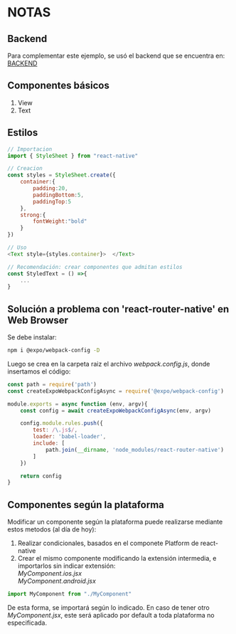 # NOTAS

## Backend
Para complementar este ejemplo, se usó el backend que se encuentra en:
<br/><a href="https://github.com/fullstack-hy2020/rate-repository-api">BACKEND</a>

## Componentes básicos
1. View
2. Text

## Estilos
```js
// Importacion
import { StyleSheet } from "react-native"

// Creacion
const styles = StyleSheet.create({
    container:{
        padding:20,
        paddingBottom:5,
        paddingTop:5
    },
    strong:{
        fontWeight:"bold"
    }
})

// Uso
<Text style={styles.container}>  </Text>

// Recomendación: crear componentes que admitan estilos
const StyledText = () =>{ 
    ...
}
```

## Solución a problema con 'react-router-native' en Web Browser
Se debe instalar:
```bash
npm i @expo/webpack-config -D
```
Luego se crea en la carpeta raiz el archivo _webpack.config.js_, donde insertamos el código:
```javascript
const path = require('path')
const createExpoWebpackConfigAsync = require('@expo/webpack-config')

module.exports = async function (env, argv){
    const config = await createExpoWebpackConfigAsync(env, argv)

    config.module.rules.push({
        test: /\.js$/,
        loader: 'babel-loader',
        include: [
            path.join(__dirname, 'node_modules/react-router-native')
        ]
    })

    return config
}
```

## Componentes según la plataforma
Modificar un componente según la plataforma puede realizarse mediante estos metodos (al día de hoy):
1. Realizar condicionales, basados en el componete Platform de react-native
2. Crear el mismo componente modificando la extensión intermedia, e importarlos sin indicar extensión:
<br/> _MyComponent.ios.jsx_
<br/> _MyComponent.android.jsx_
```js 
import MyComponent from "./MyComponent"
```
De esta forma, se importará según lo indicado. En caso de tener otro _MyComponent.jsx_, este será aplicado por default a toda plataforma no especificada.
